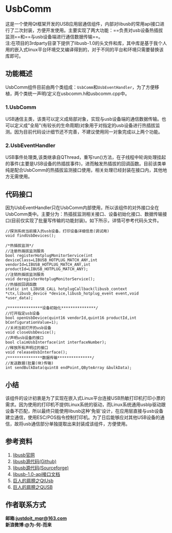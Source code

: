 # UsbComm
这是一个使用Qt框架开发的USB应用层通信组件，内部对libusb的常用api接口进行了二次封装，方便开发使用。主要实现了两大功能：==负责对usb设备热插拔监测==和==与usb设备端进行通信数据传输==。  
注:在项目的3rdparty目录下提供了libusb-1.0的头文件和库，其中库是基于我个人用的嵌入式linux平台环境交叉编译得到的，对于不同的平台和环境只需要替换该库即可。  

## 功能概述
UsbComm组件目前由两个类组成：`UsbComm`和`UsbEventHandler`，为了方便移植，两个类统一声明/定义在usbcomm.h和usbcomm.cpp中。  
### 1.UsbComm
USB通信主类，该类可以定义成局部对象，实现与usb设备端的通信数据传输。也可以定义成"全局"(有较长的生命周期)对象用于对指定的usb设备进行热插拔监测。因为目前代码设计细节还不完善，不建议使用同一对象完成以上两个功能。  
### 2.UsbEventHandler
USB事件处理类,该类继承自QThread，重写run()方法，在子线程中轮询处理挂起的事件(主要是USB设备的热插拔事件)，进而触发热插拔的回调函数。目前该类单纯是配合UsbComm的热插拔监测接口使用，相关处理已经封装在接口内，其他地方无需使用。  
## 代码接口
因为UsbEventHandler只在UsbComm内部使用，所以该组件的对外接口全在UsbComm类中。主要分为：热插拔监测相关接口、设备初始化接口、数据传输接口(目前仅实现了批量写传输的功能封装)。如下所示，详情可参考代码头文件。  
```
//探测系统当前接入的usb设备，打印设备详细信息(调试用)
void findUsbDevices();

/*热插拔监测*/
//注册热插拔监测服务
bool registerHotplugMonitorService(int deviceClass=LIBUSB_HOTPLUG_MATCH_ANY,int vendorId=LIBUSB_HOTPLUG_MATCH_ANY,int productId=LIBUSB_HOTPLUG_MATCH_ANY);
//注销热插拔监测服务
void deregisterHotplugMonitorService();
//热插拔回调函数
static int LIBUSB_CALL hotplugCallback(libusb_context *ctx,libusb_device *device,libusb_hotplug_event event,void *user_data);

/***************设备初始化***************/
//打开指定usb设备
bool openUsbDevice(quint16 vendorId,quint16 productId,int bConfigurationValue=1);
//关闭当前打开的usb设备
void closeUsbDevice();
//声明usb设备的接口
bool claimUsbInterface(int interfaceNumber);
//释放所有声明过的接口
void releaseUsbInterface();
/***************数据传输***************/
//发送数据(批量(块)传输)
int sendBulkData(quint8 endPoint,QByteArray &bulkData);
```
## 小结
该组件的设计初衷是为了实现在嵌入式Linux平台连接USB热敏打印机打印小票的需求。因为使用的打印机不提供Linux系统的驱动，而Linux系统通用usblp驱动跟设备不匹配，所以最终只能使用libusb这种'免驱'设计，在应用层直接与usb设备建立通信，使用ESC/POS指令控制打印机。为了日后能够应对其他USB设备的通信，故将usb通信部分单独提取出来封装成该组件，方便使用。  
## 参考资料
1. [libusb官网](https://libusb.info/)  
2. [libusb源代码(Github)](https://github.com/libusb/libusb)  
3. [libusb源代码(Sourceforge)](https://sourceforge.net/projects/libusb/)  
4. [libusb-1.0-api接口文档](http://libusb.sourceforge.net/api-1.0/)  
5. [巨人的肩膀之QtUsb](https://github.com/fpoussin/QtUsb)  
6. [巨人的肩膀之QUSB](https://github.com/bimetek/QUSB)  

## 作者联系方式
**邮箱:justdoit_mqr@163.com**  
**新浪微博:@为-何-而来**  
